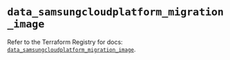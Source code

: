 # `data_samsungcloudplatform_migration_image`

Refer to the Terraform Registry for docs: [`data_samsungcloudplatform_migration_image`](https://registry.terraform.io/providers/samsungsdscloud/samsungcloudplatform/3.13.0/docs/data-sources/migration_image).

